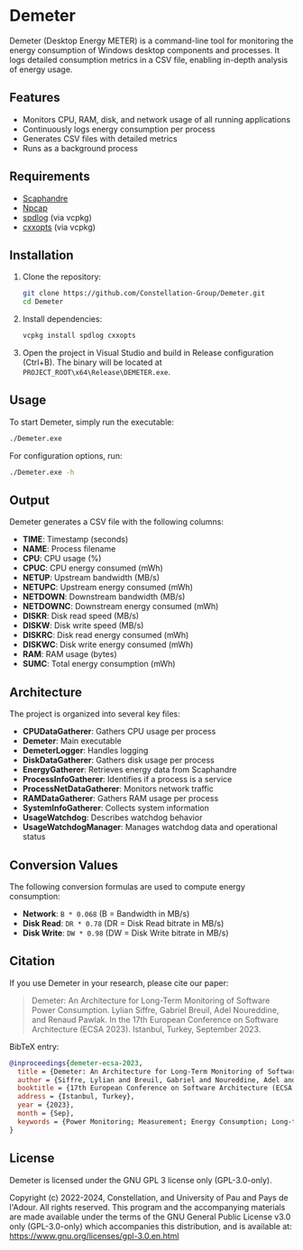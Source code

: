 # Demeter

Demeter (Desktop Energy METER) is a command-line tool for monitoring the energy consumption of Windows desktop components and processes. It logs detailed consumption metrics in a CSV file, enabling in-depth analysis of energy usage.

## Features

- Monitors CPU, RAM, disk, and network usage of all running applications
- Continuously logs energy consumption per process
- Generates CSV files with detailed metrics
- Runs as a background process

## Requirements

- [Scaphandre](https://github.com/hubblo-org/windows-rapl-driver)
- [Npcap](https://npcap.com/#download)
- [spdlog](https://github.com/gabime/spdlog) (via vcpkg)
- [cxxopts](https://github.com/jarro2783/cxxopts) (via vcpkg)

## Installation

1. Clone the repository:
    ```sh
    git clone https://github.com/Constellation-Group/Demeter.git
    cd Demeter
    ```

2. Install dependencies:
    ```sh
    vcpkg install spdlog cxxopts
    ```

3. Open the project in Visual Studio and build in Release configuration (Ctrl+B). The binary will be located at `PROJECT_ROOT\x64\Release\DEMETER.exe`.

## Usage

To start Demeter, simply run the executable:
```sh
./Demeter.exe
```

For configuration options, run:
```sh
./Demeter.exe -h
```

## Output

Demeter generates a CSV file with the following columns:

- **TIME**: Timestamp (seconds)
- **NAME**: Process filename
- **CPU**: CPU usage (%)
- **CPUC**: CPU energy consumed (mWh)
- **NETUP**: Upstream bandwidth (MB/s)
- **NETUPC**: Upstream energy consumed (mWh)
- **NETDOWN**: Downstream bandwidth (MB/s)
- **NETDOWNC**: Downstream energy consumed (mWh)
- **DISKR**: Disk read speed (MB/s)
- **DISKW**: Disk write speed (MB/s)
- **DISKRC**: Disk read energy consumed (mWh)
- **DISKWC**: Disk write energy consumed (mWh)
- **RAM**: RAM usage (bytes)
- **SUMC**: Total energy consumption (mWh)

## Architecture

The project is organized into several key files:

- **CPUDataGatherer**: Gathers CPU usage per process
- **Demeter**: Main executable
- **DemeterLogger**: Handles logging
- **DiskDataGatherer**: Gathers disk usage per process
- **EnergyGatherer**: Retrieves energy data from Scaphandre
- **ProcessInfoGatherer**: Identifies if a process is a service
- **ProcessNetDataGatherer**: Monitors network traffic
- **RAMDataGatherer**: Gathers RAM usage per process
- **SystemInfoGatherer**: Collects system information
- **UsageWatchdog**: Describes watchdog behavior
- **UsageWatchdogManager**: Manages watchdog data and operational status

## Conversion Values

The following conversion formulas are used to compute energy consumption:

- **Network**: `B * 0.068` (B = Bandwidth in MB/s)
- **Disk Read**: `DR * 0.78` (DR = Disk Read bitrate in MB/s)
- **Disk Write**: `DW * 0.98` (DW = Disk Write bitrate in MB/s)

## Citation

If you use Demeter in your research, please cite our paper:

> Demeter: An Architecture for Long-Term Monitoring of Software Power Consumption. Lylian Siffre, Gabriel Breuil, Adel Noureddine, and Renaud Pawlak. In the 17th European Conference on Software Architecture (ECSA 2023). Istanbul, Turkey, September 2023.

BibTeX entry:
```bibtex
@inproceedings{demeter-ecsa-2023,
  title = {Demeter: An Architecture for Long-Term Monitoring of Software Power Consumption},
  author = {Siffre, Lylian and Breuil, Gabriel and Noureddine, Adel and Pawlak, Renaud},
  booktitle = {17th European Conference on Software Architecture (ECSA 2023)},
  address = {Istanbul, Turkey},
  year = {2023},
  month = {Sep},
  keywords = {Power Monitoring; Measurement; Energy Consumption; Long-term Monitoring; Distributed Architecture; Software Engineering}
}
```

## License

Demeter is licensed under the GNU GPL 3 license only (GPL-3.0-only).

Copyright (c) 2022-2024, Constellation, and University of Pau and Pays de l'Adour.
All rights reserved. This program and the accompanying materials are made available under the terms of the GNU General Public License v3.0 only (GPL-3.0-only) which accompanies this distribution, and is available at: https://www.gnu.org/licenses/gpl-3.0.en.html

